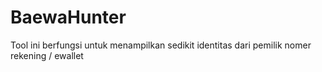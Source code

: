# BaewaHunter
Tool ini berfungsi untuk menampilkan sedikit identitas dari pemilik nomer rekening / ewallet
